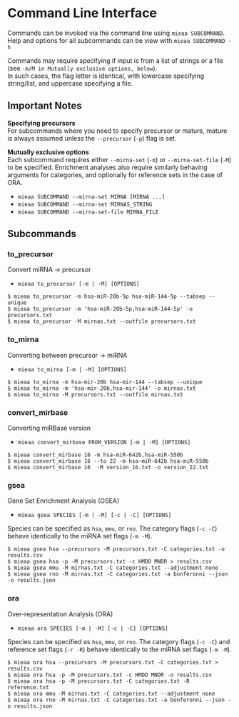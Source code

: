 # Command Line Interface

Commands can be invoked via the command line using `mieaa SUBCOMMAND`.  
Help and options for all subcommands can be view with `mieaa SUBCOMMAND -h`

Commands may require specifying if input is from a list of strings or a file (see `-m/M in Mutually exclusive options, below`).  
In such cases, the flag letter is identical, with lowercase specifying string/list, and uppercase specifying a file.


## Important Notes

**Specifying precursors**  
For subcommands where you need to specify precursor or mature, mature is always assumed unless the `--precursor` (`-p`) flag is set.

**Mutually exclusive options**  
Each subcommand requires either `--mirna-set` (`-m`) or `--mirna-set-file` (`-M`) to be specified. Enrichment analyses also require similarly behaving arguments for categories, and optionally for reference sets in the case of ORA. 

* `mieaa SUBCOMMAND --mirna-set MIRNA [MIRNA ...]`
* `mieaa SUBCOMMAND --mirna-set MIRNAS_STRING`
* `mieaa SUBCOMMAND --mirna-set-file MIRNA_FILE`

## Subcommands

### to_precursor

Convert miRNA -> precursor

* `mieaa to_precursor [-m | -M] [OPTIONS]`

```
$ mieaa to_precursor -m hsa-miR-20b-5p hsa-miR-144-5p --tabsep --unique
$ mieaa to_precursor -m 'hsa-miR-20b-5p,hsa-miR-144-5p' -o precursors.txt
$ mieaa to_precursor -M mirnas.txt --outfile precursors.txt
```

### to_mirna

Converting between precursor -> miRNA

* `mieaa to_mirna [-m | -M] [OPTIONS]`

```
$ mieaa to_mirna -m hsa-mir-20b hsa-mir-144 --tabsep --unique
$ mieaa to_mirna -m 'hsa-mir-20b,hsa-mir-144' -o mirnas.txt
$ mieaa to_mirna -M precursors.txt --outfile mirnas.txt
```

### convert_mirbase

Converting miRBase version

* `mieaa convert_mirbase FROM_VERSION [-m | -M] [OPTIONS]`

```
$ mieaa convert_mirbase 16 -m hsa-miR-642b,hsa-miR-550b
$ mieaa convert_mirbase 16 --to 22 -m hsa-miR-642b hsa-miR-550b
$ mieaa convert_mirbase 16  -M version_16.txt -o version_22.txt
```

### gsea

Gene Set Enrichment Analysis (GSEA)

* `mieaa gsea SPECIES [-m | -M] [-c | -C] [OPTIONS]`

Species can be specified as `hsa`, `mmu`, or `rno`.
The category flags (`-c -C`) behave identically to the miRNA set flags (`-m -M`).

```
$ mieaa gsea hsa --precursors -M precursors.txt -C categories.txt -o results.csv
$ mieaa gsea hsa -p -M precursors.txt -c HMDD MNDR > results.csv
$ mieaa gsea mmu -M mirnas.txt -C categories.txt --adjustment none
$ mieaa gsea rno -M mirnas.txt -C categories.txt -a bonferonni --json -o results.json
```

### ora

Over-representation Analysis (ORA)

* `mieaa ora SPECIES [-m | -M] [-c | -C] [OPTIONS]`

Species can be specified as `hsa`, `mmu`, or `rno`.
The category flags (`-c -C`)  and reference set flags (`-r -R`) behave identically to the miRNA set flags (`-m -M`).

```
$ mieaa ora hsa --precursors -M precursors.txt -C categories.txt > results.csv
$ mieaa ora hsa -p -M precursors.txt -c HMDD MNDR -o results.csv
$ mieaa ora hsa -p -M precursors.txt -C categories.txt -R reference.txt
$ mieaa ora mmu -M mirnas.txt -C categories.txt --adjustment none
$ mieaa ora rno -M mirnas.txt -C categories.txt -a bonferonni --json -o results.json
```
